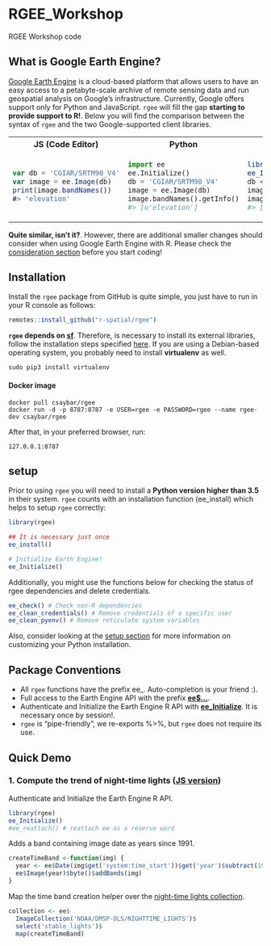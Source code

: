 # RGEE_Workshop
RGEE Workshop code
## What is Google Earth Engine?

[Google Earth Engine](https://earthengine.google.com/) is a cloud-based platform that allows users to have an easy access to a petabyte-scale archive of remote sensing data and run geospatial analysis on Google’s infrastructure. Currently, Google offers support only for Python and JavaScript. `rgee` will fill the gap **starting to provide support to R\!**. Below you will find the comparison between the syntax of `rgee` and the two Google-supported client libraries.

<table>
<tr>
<th> JS (Code Editor) </th>
<th> Python </th>
<th> R </th>
</tr>
<tr>
<td>
  
``` javascript
var db = 'CGIAR/SRTM90_V4'
var image = ee.Image(db)
print(image.bandNames())
#> 'elevation'
```

</td>
<td>

``` python
import ee
ee.Initialize()
db = 'CGIAR/SRTM90_V4'
image = ee.Image(db)
image.bandNames().getInfo()
#> [u'elevation']
```

</td>
<td>

``` r
library(rgee)
ee_Initialize()
db <- 'CGIAR/SRTM90_V4'
image <- ee$Image(db)
image$bandNames()$getInfo()
#> [1] "elevation"
```
</td>
</tr>
</table>

**Quite similar, isn’t it?**. However, there are additional smaller changes should consider when using Google Earth Engine with R. Please check the [consideration section](https://r-spatial.github.io/rgee/articles/considerations.html) before you start coding\!

## Installation

Install the `rgee` package from GitHub is quite simple, you just have to run in your R console as follows:

``` r
remotes::install_github("r-spatial/rgee")
```

**`rgee` depends on [sf](https://github.com/r-spatial/sf)**. Therefore, is necessary to install its external libraries, follow the installation steps specified [here](https://github.com/r-spatial/sf#installing). If you are using a Debian-based operating system, you probably need to install **virtualenv** as well.

```
sudo pip3 install virtualenv
```

#### Docker image
    
    docker pull csaybar/rgee
    docker run -d -p 8787:8787 -e USER=rgee -e PASSWORD=rgee --name rgee-dev csaybar/rgee

After that, in your preferred browser, run:

    127.0.0.1:8787

## setup

Prior to using `rgee` you will need to install a **Python version higher than 3.5** in their system. `rgee` counts with an installation function (ee_install) which helps to setup `rgee` correctly:

```r
library(rgee)

## It is necessary just once
ee_install()

# Initialize Earth Engine!
ee_Initialize()
```

Additionally, you might use the functions below for checking the status of rgee dependencies and delete credentials.

```r
ee_check() # Check non-R dependencies
ee_clean_credentials() # Remove credentials of a specific user
ee_clean_pyenv() # Remove reticulate system variables
```

Also, consider looking at the [setup section](https://r-spatial.github.io/rgee/articles/setup.html) for more information on customizing your Python installation.

## Package Conventions

  - All `rgee` functions have the prefix ee\_. Auto-completion is
    your friend :).
  - Full access to the Earth Engine API with the prefix
    [**ee$…**](https://developers.google.com/earth-engine/).
  - Authenticate and Initialize the Earth Engine R API with
    [**ee\_Initialize**](https://r-spatial.github.io/rgee/reference/ee_Initialize.html). It is necessary once by session!.
  - `rgee` is “pipe-friendly”, we re-exports %\>%, but `rgee` does not require its use.

## Quick Demo

### 1. Compute the trend of night-time lights ([JS version](https://github.com/google/earthengine-api))

Authenticate and Initialize the Earth Engine R API.

``` r
library(rgee)
ee_Initialize()
#ee_reattach() # reattach ee as a reserve word
```

Adds a band containing image date as years since 1991.

``` r
createTimeBand <-function(img) {
  year <- ee$Date(img$get('system:time_start'))$get('year')$subtract(1991L)
  ee$Image(year)$byte()$addBands(img)
}
```

Map the time band creation helper over the [night-time lights collection](https://developers.google.com/earth-engine/datasets/catalog/NOAA_DMSP-OLS_NIGHTTIME_LIGHTS).

``` r
collection <- ee$
  ImageCollection('NOAA/DMSP-OLS/NIGHTTIME_LIGHTS')$
  select('stable_lights')$
  map(createTimeBand)
```

